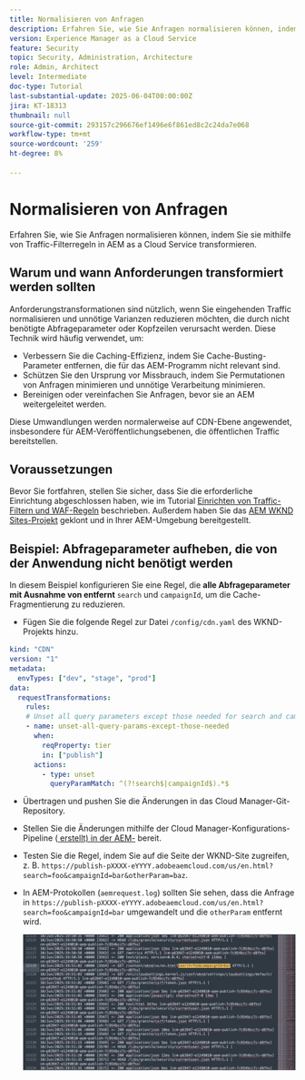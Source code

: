 ```yaml
---
title: Normalisieren von Anfragen
description: Erfahren Sie, wie Sie Anfragen normalisieren können, indem Sie sie mithilfe von Traffic-Filterregeln in AEM as a Cloud Service transformieren.
version: Experience Manager as a Cloud Service
feature: Security
topic: Security, Administration, Architecture
role: Admin, Architect
level: Intermediate
doc-type: Tutorial
last-substantial-update: 2025-06-04T00:00:00Z
jira: KT-18313
thumbnail: null
source-git-commit: 293157c296676ef1496e6f861ed8c2c24da7e068
workflow-type: tm+mt
source-wordcount: '259'
ht-degree: 8%

---
```


# Normalisieren von Anfragen

Erfahren Sie, wie Sie Anfragen normalisieren können, indem Sie sie mithilfe von Traffic-Filterregeln in AEM as a Cloud Service transformieren.

## Warum und wann Anforderungen transformiert werden sollten

Anforderungstransformationen sind nützlich, wenn Sie eingehenden Traffic normalisieren und unnötige Varianzen reduzieren möchten, die durch nicht benötigte Abfrageparameter oder Kopfzeilen verursacht werden. Diese Technik wird häufig verwendet, um:

- Verbessern Sie die Caching-Effizienz, indem Sie Cache-Busting-Parameter entfernen, die für das AEM-Programm nicht relevant sind.
- Schützen Sie den Ursprung vor Missbrauch, indem Sie Permutationen von Anfragen minimieren und unnötige Verarbeitung minimieren.
- Bereinigen oder vereinfachen Sie Anfragen, bevor sie an AEM weitergeleitet werden.

Diese Umwandlungen werden normalerweise auf CDN-Ebene angewendet, insbesondere für AEM-Veröffentlichungsebenen, die öffentlichen Traffic bereitstellen.

## Voraussetzungen

Bevor Sie fortfahren, stellen Sie sicher, dass Sie die erforderliche Einrichtung abgeschlossen haben, wie im Tutorial [Einrichten von Traffic-Filtern und WAF-Regeln](../setup.md) beschrieben. Außerdem haben Sie das [AEM WKND Sites-Projekt](https://github.com/adobe/aem-guides-wknd) geklont und in Ihrer AEM-Umgebung bereitgestellt.

## Beispiel: Abfrageparameter aufheben, die von der Anwendung nicht benötigt werden

In diesem Beispiel konfigurieren Sie eine Regel, die **alle Abfrageparameter mit Ausnahme von entfernt** `search` und `campaignId`, um die Cache-Fragmentierung zu reduzieren.

- Fügen Sie die folgende Regel zur Datei `/config/cdn.yaml` des WKND-Projekts hinzu.

```yaml
kind: "CDN"
version: "1"
metadata:
  envTypes: ["dev", "stage", "prod"]
data:
  requestTransformations:
    rules:
    # Unset all query parameters except those needed for search and campaignId
    - name: unset-all-query-params-except-those-needed
      when:
        reqProperty: tier
        in: ["publish"]
      actions:
        - type: unset
          queryParamMatch: ^(?!search$|campaignId$).*$
```

- Übertragen und pushen Sie die Änderungen in das Cloud Manager-Git-Repository.

- Stellen Sie die Änderungen mithilfe der Cloud Manager-Konfigurations-Pipeline ([ erstellt) in der AEM-](../setup.md#deploy-rules-using-adobe-cloud-manager) bereit.

- Testen Sie die Regel, indem Sie auf die Seite der WKND-Site zugreifen, z. B. `https://publish-pXXXX-eYYYY.adobeaemcloud.com/us/en.html?search=foo&campaignId=bar&otherParam=baz`.

- In AEM-Protokollen (`aemrequest.log`) sollten Sie sehen, dass die Anfrage in `https://publish-pXXXX-eYYYY.adobeaemcloud.com/us/en.html?search=foo&campaignId=bar` umgewandelt und die `otherParam` entfernt wird.

  ![WKND-Anforderungstransformation](../assets/how-to/aemrequest-log-transformation.png)

